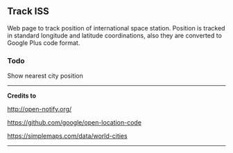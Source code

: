## Track ISS

Web page to track position of international space station. Position is tracked in standard
longitude and latitude coordinations, also they are converted to Google Plus code format.

### Todo

Show nearest city position

---
**Credits to**

http://open-notify.org/

https://github.com/google/open-location-code

https://simplemaps.com/data/world-cities

---